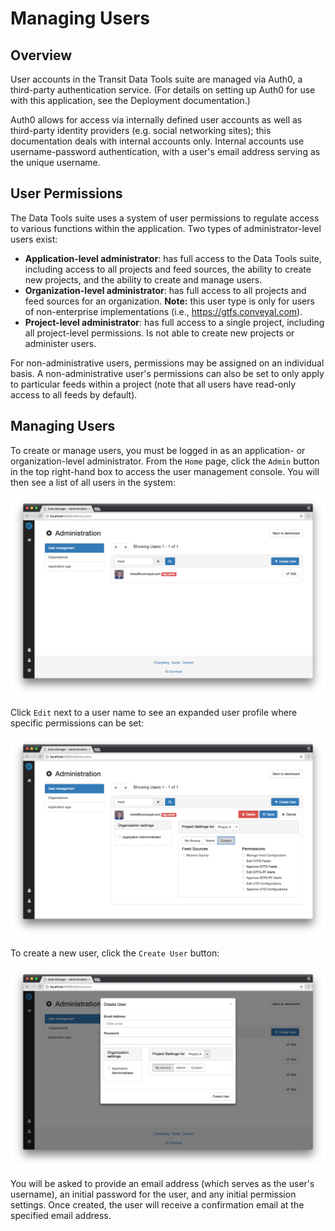 # Managing Users

## Overview

User accounts in the Transit Data Tools suite are managed via Auth0, a third-party authentication service. (For details on setting up Auth0 for use with this application, see the Deployment documentation.)

Auth0 allows for access via internally defined user accounts as well as third-party identity providers (e.g. social networking sites); this documentation deals with internal accounts only. Internal accounts use username-password authentication, with a user's email address serving as the unique username.

## User Permissions

The Data Tools suite uses a system of user permissions to regulate access to various functions within the application. Two types of administrator-level users exist:

- **Application-level administrator**: has full access to the Data Tools suite, including access to all projects and feed sources, the ability to create new projects, and the ability to create and manage users.
- **Organization-level administrator**: has full access to all projects and feed sources for an organization. **Note:** this user type is only for users of non-enterprise implementations (i.e., https://gtfs.conveyal.com).
- **Project-level administrator**: has full access to a single project, including all project-level permissions. Is not able to create new projects or administer users.

For non-administrative users, permissions may be assigned on an individual basis. A non-administrative user's permissions can also be set to only apply to particular feeds within a project (note that all users have read-only access to all feeds by default).

## Managing Users

To create or manage users, you must be logged in as an application- or organization-level administrator. From the `Home` page, click the `Admin` button in the top right-hand box to access the user management console. You will then see a list of all users in the system:

![screenshot](../img/user-admin.png?)

Click `Edit` next to a user name to see an expanded user profile where specific permissions can be set:

![screenshot](../img/user-profile.png)

To create a new user, click the `Create User` button:

![screenshot](../img/create-user.png)

 You will be asked to provide an email address (which serves as the user's username), an initial password for the user, and any initial permission settings. Once created, the user will receive a confirmation email at the specified email address.
